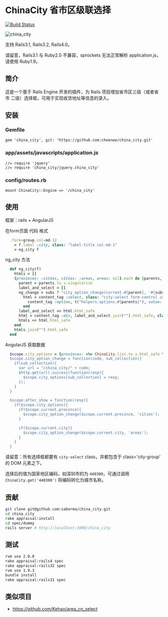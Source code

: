 # ChinaCity 省市区级联选择

[![Build Status](https://travis-ci.org/saberma/china_city.png?branch=master)](https://travis-ci.org/saberma/china_city)

![china_city](http://cl.ly/image/3c212i1e3b1T/ScreenFlow.mp4.gif)

支持 Rails3.1, Rails3.2, Rails4.0。

请留意，Rails3.1 与 Ruby2.0 不兼容，sprockets 无法正常解析 application.js，请使用 Ruby1.9。

## 简介

这是一个基于 Rails Engine 开发的插件，为 Rails 项目增加省市区三级（或者省市 二级）选择框，可用于实现收货地址等信息的录入。

## 安装

### Gemfile

    gem 'china_city', git: 'https://github.com:cheenwe/china_city.git'

### app/assets/javascripts/application.js

    //= require 'jquery'
    //= require 'china_city/jquery.china_city'

### config/routes.rb

    mount ChinaCity::Engine => '/china_city'

## 使用

框架：rails + AngularJS

在form页面 代码 格式

```ruby
  .form-group.col-md-12
    = f.label :city, class: "label-title col-md-1"
    = ng_city f
```

ng_city 方法

```ruby
  def ng_city(f)
    htmls = []
    {provinces: :cities, cities: :areas, areas: nil}.each do |parents, subs|
      parent = parents.to_s.singularize
      label_and_select = []
      ng_change = subs ? "city_option_change(current.#{parent}, '#{subs}')" : "city_option_change(current.#{parent}, null)"
        html = content_tag :select, class: "city-select form-control col-xs-1", "ng-options" => "option[1] as option[0] for option in city_options.#{parents}", "ng-model" => "current.#{parent}", "ng-change"=>ng_change do
          content_tag :option, t("helpers.options.#{parents}"), value: ""
        end
      label_and_select << html.html_safe
      html = content_tag :div, label_and_select.join("").html_safe, class: "col-md-2"
      htmls << html.html_safe
    end
    htmls.join("").html_safe
  end

```


AngularJS 获取数据

```ruby
  $scope.city_options = {provinces: <%= ChinaCity.list.to_s.html_safe %>};
  $scope.city_option_change = function(code, sub_collection){
    if(sub_collection){
      var url = "/china_city/" + code;
      $http.get(url).success(function(resp){
        $scope.city_options[sub_collection] = resp;
      });
    }
  }

  $scope.after_show = function(resp){
    if($scope.city_options){
      if($scope.current.province){
        $scope.city_option_change($scope.current.province, 'cities');
      }

      if($scope.current.city){
        $scope.city_option_change($scope.current.city, 'areas');
      }
    }
  }
```




请留意：所有选择框都要有 `city-select` class，并都包含于 class='city-group' 的 DOM 元素之下。

选择后的值为国家地区编码，如深圳市的为 `440300`，可通过调用 `ChinaCity.get('440300')` 将编码转化为城市名称。

## 贡献

```bash
git clone git@github.com:saberma/china_city.git
cd china_city
rake appraisal:install
cd spec/dummy
rails server # http://localhost:3000/china_city
```

## 测试

```bash
rvm use 2.0.0
rake appraisal:rails4 spec
rake appraisal:rails32 spec
rvm use 1.9.3
bundle install
rake appraisal:rails31 spec
```

## 类似项目

* https://github.com/Kehao/area_cn_select

